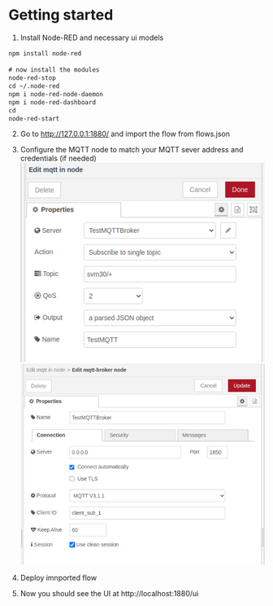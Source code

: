 # Getting started

1. Install Node-RED and necessary ui models

```
npm install node-red

# now install the modules
node-red-stop
cd ~/.node-red
npm i node-red-node-daemon
npm i node-red-dashboard
cd
node-red-start
```
2. Go to http://127.0.0.1:1880/ and import the flow from flows.json

3. Configure the MQTT node to match your MQTT sever address and credentials (if needed)
![MQTT node config](./doc/mqtt-node.png)
![MQTT connection config](./doc/mqtt-broker-connection.png)

4. Deploy imnported flow

5. Now you should see the UI at http://localhost:1880/ui
